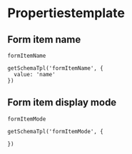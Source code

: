 # Propertiestemplate

## Form item name

`formItemName`

```schema
getSchemaTpl('formItemName', {
  value: 'name'
})
```

## Form item display mode

`formItemMode`

```schema
getSchemaTpl('formItemMode', {

})
```
